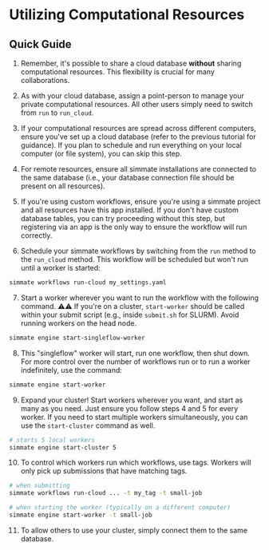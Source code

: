 # Utilizing Computational Resources

## Quick Guide

1. Remember, it's possible to share a cloud database **without** sharing computational resources. This flexibility is crucial for many collaborations. 

2. As with your cloud database, assign a point-person to manage your private computational resources. All other users simply need to switch from `run` to `run_cloud`.

3. If your computational resources are spread across different computers, ensure you've set up a cloud database (refer to the previous tutorial for guidance). If you plan to schedule and run everything on your local computer (or file system), you can skip this step.

4. For remote resources, ensure all simmate installations are connected to the same database (i.e., your database connection file should be present on all resources).

5. If you're using custom workflows, ensure you're using a simmate project and all resources have this app installed. If you don't have custom database tables, you can try proceeding without this step, but registering via an app is the only way to ensure the workflow will run correctly.

6. Schedule your simmate workflows by switching from the `run` method to the `run_cloud` method. This workflow will be scheduled but won't run until a worker is started:
``` bash
simmate workflows run-cloud my_settings.yaml
```

7. Start a worker wherever you want to run the workflow with the following command. :warning::warning: If you're on a cluster, `start-worker` should be called within your submit script (e.g., inside `submit.sh` for SLURM). Avoid running workers on the head node.
``` bash
simmate engine start-singleflow-worker
```

8. This "singleflow" worker will start, run one workflow, then shut down. For more control over the number of workflows run or to run a worker indefinitely, use the command:
``` bash
simmate engine start-worker
```

9. Expand your cluster! Start workers wherever you want, and start as many as you need. Just ensure you follow steps 4 and 5 for every worker. If you need to start multiple workers simultaneously, you can use the `start-cluster` command as well.
``` bash
# starts 5 local workers
simmate engine start-cluster 5
```

10. To control which workers run which workflows, use tags. Workers will only pick up submissions that have matching tags.
``` bash
# when submitting
simmate workflows run-cloud ... -t my_tag -t small-job

# when starting the worker (typically on a different computer)
simmate engine start-worker -t small-job
```

11. To allow others to use your cluster, simply connect them to the same database.
